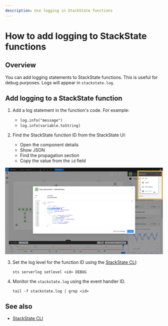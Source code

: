 ```yaml
---
description: Use logging in StackState functions
---
```


# How to add logging to StackState functions

## Overview

You can add logging statements to StackState functions. This is useful for debug purposes. Logs will appear in `stackstate.log`.

## Add logging to a StackState function

1) Add a log statement in the function's code. For example:
    - `log.info("message")`
    - `log.info(variable.toString)`

2) Find the StackState function ID from the StackState UI:
    - Open the component details
    - Show JSON
    - Find the propagation section
    - Copy the value from the `id` field

![Show JSON](/.gitbook/assets/v41_show-json.png)

3) Set the log level for the function ID using the [StackState CLI](/setup/cli.md):
    ```
    sts serverlog setlevel <id> DEBUG
    ```

4) Monitor the `stackstate.log` using the event handler ID.
    ```
    tail -f stackstate.log | grep <id>
    ```
   


## See also

- [StackState CLI](/setup/cli.md)